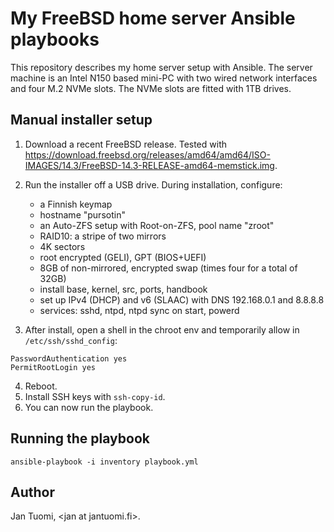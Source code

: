 # My FreeBSD home server Ansible playbooks

This repository describes my home server setup with Ansible. The server machine is an Intel N150 based mini-PC with two wired network interfaces and four M.2 NVMe slots. The NVMe slots are fitted with 1TB drives.

## Manual installer setup

1. Download a recent FreeBSD release. Tested with https://download.freebsd.org/releases/amd64/amd64/ISO-IMAGES/14.3/FreeBSD-14.3-RELEASE-amd64-memstick.img.
2. Run the installer off a USB drive. During installation, configure:

   - a Finnish keymap
   - hostname "pursotin"
   - an Auto-ZFS setup with Root-on-ZFS, pool name "zroot"
   - RAID10: a stripe of two mirrors
   - 4K sectors
   - root encrypted (GELI), GPT (BIOS+UEFI)
   - 8GB of non-mirrored, encrypted swap (times four for a total of 32GB)
   - install base, kernel, src, ports, handbook
   - set up IPv4 (DHCP) and v6 (SLAAC) with DNS 192.168.0.1 and 8.8.8.8
   - services: sshd, ntpd, ntpd sync on start, powerd

3. After install, open a shell in the chroot env and temporarily allow in `/etc/ssh/sshd_config`:

```
PasswordAuthentication yes
PermitRootLogin yes
```

4. Reboot.
5. Install SSH keys with `ssh-copy-id`.
6. You can now run the playbook.

## Running the playbook

```shell
ansible-playbook -i inventory playbook.yml
```

## Author

Jan Tuomi, \<jan at jantuomi.fi\>.
